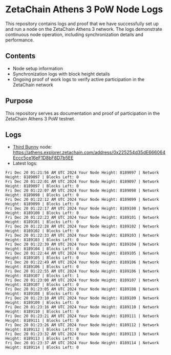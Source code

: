 # ZetaChain Athens 3 PoW Node Logs
This repository contains logs and proof that we have successfully set up and run a node on the ZetaChain Athens 3 network. The logs demonstrate continuous node operation, including synchronization details and performance.

## Contents
- Node setup information
- Synchronization logs with block height details
- Ongoing proof of work logs to verify active participation in the ZetaChain network

## Purpose
This repository serves as documentation and proof of participation in the ZetaChain Athens 3 PoW testnet.

## Logs

- [Third Bunny](https://thirdbunny.xyz/) node: https://athens.explorer.zetachain.com/address/0x225254d35dE666064Eccc5ce16eF1D8bF8D7b5EE
- Latest logs:
```
Fri Dec 20 01:21:56 AM UTC 2024 Your Node Height: 8189097 | Network Height: 8189097 | Blocks Left: 0
Fri Dec 20 01:22:01 AM UTC 2024 Your Node Height: 8189097 | Network Height: 8189097 | Blocks Left: 0
Fri Dec 20 01:22:07 AM UTC 2024 Your Node Height: 8189098 | Network Height: 8189098 | Blocks Left: 0
Fri Dec 20 01:22:12 AM UTC 2024 Your Node Height: 8189099 | Network Height: 8189099 | Blocks Left: 0
Fri Dec 20 01:22:17 AM UTC 2024 Your Node Height: 8189100 | Network Height: 8189100 | Blocks Left: 0
Fri Dec 20 01:22:23 AM UTC 2024 Your Node Height: 8189101 | Network Height: 8189101 | Blocks Left: 0
Fri Dec 20 01:22:28 AM UTC 2024 Your Node Height: 8189102 | Network Height: 8189102 | Blocks Left: 0
Fri Dec 20 01:22:33 AM UTC 2024 Your Node Height: 8189103 | Network Height: 8189103 | Blocks Left: 0
Fri Dec 20 01:22:39 AM UTC 2024 Your Node Height: 8189104 | Network Height: 8189104 | Blocks Left: 0
Fri Dec 20 01:22:44 AM UTC 2024 Your Node Height: 8189105 | Network Height: 8189105 | Blocks Left: 0
Fri Dec 20 01:22:49 AM UTC 2024 Your Node Height: 8189106 | Network Height: 8189106 | Blocks Left: 0
Fri Dec 20 01:22:55 AM UTC 2024 Your Node Height: 8189106 | Network Height: 8189107 | Blocks Left: 1
Fri Dec 20 01:23:00 AM UTC 2024 Your Node Height: 8189107 | Network Height: 8189107 | Blocks Left: 0
Fri Dec 20 01:23:05 AM UTC 2024 Your Node Height: 8189108 | Network Height: 8189108 | Blocks Left: 0
Fri Dec 20 01:23:10 AM UTC 2024 Your Node Height: 8189109 | Network Height: 8189109 | Blocks Left: 0
Fri Dec 20 01:23:16 AM UTC 2024 Your Node Height: 8189110 | Network Height: 8189110 | Blocks Left: 0
Fri Dec 20 01:23:21 AM UTC 2024 Your Node Height: 8189111 | Network Height: 8189111 | Blocks Left: 0
Fri Dec 20 01:23:26 AM UTC 2024 Your Node Height: 8189112 | Network Height: 8189112 | Blocks Left: 0
Fri Dec 20 01:23:32 AM UTC 2024 Your Node Height: 8189113 | Network Height: 8189113 | Blocks Left: 0
Fri Dec 20 01:23:37 AM UTC 2024 Your Node Height: 8189114 | Network Height: 8189114 | Blocks Left: 0
```
